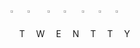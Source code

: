 <img align='center' src='https://media.discordapp.net/attachments/860961953831845958/946957955318825000/star.gif' width='2%'>
T
<img align='center' src='https://media.discordapp.net/attachments/860961953831845958/946957955318825000/star.gif' width='2%'>
W
<img align='center' src='https://media.discordapp.net/attachments/860961953831845958/946957955318825000/star.gif' width='2%'> 
E
<img align='center' src='https://media.discordapp.net/attachments/860961953831845958/946957955318825000/star.gif' width='2%'> 
N
<img align='center' src='https://media.discordapp.net/attachments/860961953831845958/946957955318825000/star.gif' width='2%'> 
T
<img align='center' src='https://media.discordapp.net/attachments/860961953831845958/946957955318825000/star.gif' width='2%'>
T
<img align='center' src='https://media.discordapp.net/attachments/860961953831845958/946957955318825000/star.gif' width='2%'> 
Y
